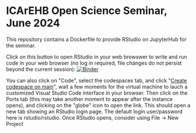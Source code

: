 # ICArEHB Open Science Seminar, June 2024

This repository contains a Dockerfile to provide RStudio on JupyterHub for the seminar. 

<!-- I update the Dockerfile to provide a custom set of R packages to the class so they don't have to install anything. The browser-based instance of RStudio for the class is freely accessible to registered students here: https://jupyter.rttl.uw.edu/2023-spring-archy-488-a/user-redirect/rstudio (UW ID log in required, file storage is attached to your UW ID and persists through the quarter). To make this work for UW-IT, I activate 'Actions' in 'Settings', then trigger a run, e.g. by updating the README, which builds a package hosted on GitHub's container registery. I send the URL of the package to UW-IT. -->

Click on this button to open RStudio in your web browswer to write and run code in your web browser (no log in required, file changes do not persist beyond the current session): [![Binder](http://mybinder.org/badge_logo.svg)](http://mybinder.org/v2/gh/benmarwick/ICArEHB-open-science-seminar/main?urlpath=rstudio)

You can also click on "Code", select the codespaces tab, and click "[Create codespace on main](https://github.com/codespaces/new?hide_repo_select=true&ref=main&repo=614008148)", wait a few moments for the virtual machine to lauch a customized Visual Studio Code interface in your browser. Then click on the Ports tab (this may take another moment to appear after the instance opens), and clicking on the "globe" icon to open the link. This should open a new tab showing an RStudio login page. The default login user/password here is rstudio/rstudio. Once RStudio opens, consider using File -> New Project



